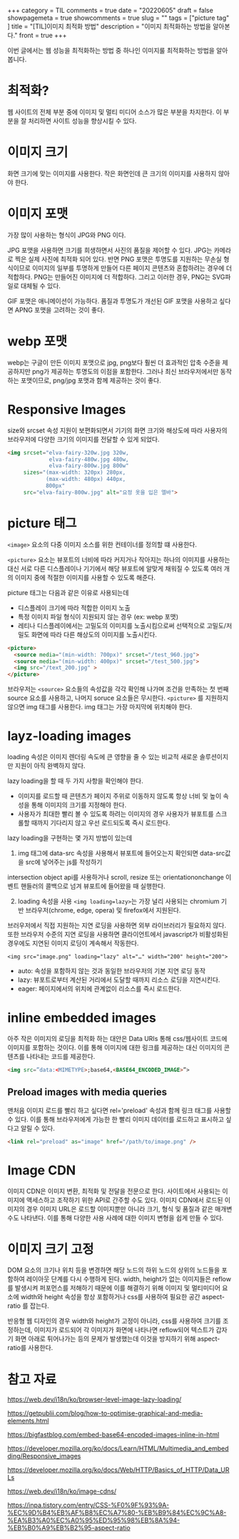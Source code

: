 
+++
category = TIL
comments = true
date = "20220605"
draft = false
showpagemeta = true
showcomments = true
slug = ""
tags = ["picture tag" ]
title = "[TIL]이미지 최적화 방법"
description = "이미지 최적화하는 방법을 알아본다."
front = true
+++

이번 글에서는 웹 성능을 최적화하는 방법 중 하나인 이미지룰 최적화하는 방법을 알아봅니다.

# 최적화?

웹 사이트의 전체 부분 중에 이미지 및 멀티 미디어 소스가 많은 부분을 차지한다. 이 부분을 잘 처리하면 사이트 성능을 향상시킬 수 있다.

# 이미지 크기 

화면 크기에 맞는 이미지를 사용한다. 작은 화면인데 큰 크기의 이미지를 사용하지 않아야 한다.

# 이미지 포맷 

가장 많이 사용하는 형식이 JPG와 PNG 이다.

JPG 포맷을 사용하면 크기를 희생하면서 사진의 품질을 제어할 수 있다. JPG는 카메라로 찍은 실제 사진에 최적화 되어 있다.
반면 PNG 포맷은 투명도를 지원하는 무손실 형식이므로 이미지의 일부를 투명하게 만들어 다른 페이지 콘텐츠와 혼합하려는 경우에 더 적합하다. PNG는 만들어진 이미지에 더 적합하다.
그리고 이러한 경우, PNG는 SVG파일로 대체될 수 있다.

GIF 포맷은 애니메이션이 가능하다. 품질과 투명도가 개선된 GIF 포맷을 사용하고 싶다면 APNG 포맷을 고려하는 것이 좋다.


# webp 포맷 

webp는 구글이 만든 이미지 포맷으로 jpg, png보다 훨씬 더 효과적인 압축 수준을 제공하지만 png가 제공하는 투명도의 이점을 포함한다. 
그러나 최신 브라우저에서만 동작하는 포맷이므로, png/jpg 포맷과 함께 제공하는 것이 좋다.

# Responsive Images 

size와 srcset 속성 지원이 보편화되면서 기기의 화면 크기와 해상도에 따라 사용자의 브라우저에 다양한 크기의 이미지를 전달할 수 있게 되었다.

```html
<img srcset="elva-fairy-320w.jpg 320w,
             elva-fairy-480w.jpg 480w,
             elva-fairy-800w.jpg 800w"
     sizes="(max-width: 320px) 280px,
            (max-width: 480px) 440px,
            800px"
     src="elva-fairy-800w.jpg" alt="요정 옷을 입은 엘바">     
```

# picture 태그 

`<image>` 요소의 다중 이미지 소스를 위한 컨테이너를 정의할 떄 사용한다. 

`<picture>` 요소는 뷰포트의 너비에 따라 커지거나 작아지는 하나의 이미지를 사용하는 대신 서로 다른 디스플레이나 기기에서 해당 뷰포트에 알맞게 채워질 수 있도록 여러 개의 이미지 중에 적절한 이미지를 사용할 수 있도록 해준다. 

picture 태그는 다음과 같은 이유로 사용되는데

- 디스플레이 크기에 따라 적합한 이미지 노출 
- 특정 이미지 파일 형식이 지원되지 않는 경우 (ex: webp 포맷)
- 레티나 디스플레이에서는 고밀도의 이미지를 노출시킴으로써 선택적으로 고밀도/저밀도 화면에 따라 다른 해상도의 이미지를 노출시킨다.

```html 
<picture>
  <source media="(min-width: 700px)" srcset="/test_960.jpg">
  <source media="(min-width: 400px)" srcset="/test_500.jpg">
  <img src="/text_200.jpg" >
</picture>
```

브라우저는 `<source>` 요소들의 속성값을 각각 확인해 나가며 조건을 만족하는 첫 번째 source 요소를 사용하고, 나머지 soruce 요소들은 무시한다. `<picture>` 를 지원하지 않으면 img 태그를 사용한다. img 태그는 가장 마지막에 위치해야 한다.

# layz-loading images 

loading 속성은 이미지 렌더링 속도에 큰 영향을 줄 수 있는 비교적 새로운 솔루션이지만 지원이 아직 완벽하지 않다.

lazy loading을 할 때 두 가지 사항을 확인해야 한다.

- 이미지를 로드할 때 콘텐츠가 페이지 주위로 이동하지 않도록 항상 너비 및 높이 속성을 통해 이미지의 크기를 지정해야 한다.
- 사용자가 최대한 빨리 볼 수 있도록 하려는 이미지의 경우 사용자가 뷰포트를 스크롤할 때까지 기다리지 않고 우선 로드되도록 즉시 로드한다.

lazy loading을 구현하는 몇 가지 방법이 있는데 

1. img 태그에 data-src 속성을 사용해서 뷰포트에 들어오는지 확인되면 data-src값을 src에 넣어주는 js를 작성하기 

intersection object api를 사용하거나 scroll, resize 또는 orientationonchange 이벤트 핸들러의 콜백으로 넘겨 뷰포트에 들어왔을 때 실행한다.

2. loading 속성을 사용
`<img loading=lazy>`는 가장 널리 사용되는 chromium 기반 브라우저(chrome, edge, opera) 및 firefox에서 지원된다.

브러우저에서 직접 지원하는 지연 로딩을 사용하면 외부 라이브러리가 필요하지 않다.
또한 브라우저 수준의 지연 로딩을 사용하면 클라이언트에서 javascript가 비활성화된 경우에도 지연된 이미지 로딩이 계속해서 작동한다.

```
<img src="image.png" loading="lazy" alt="…" width="200" height="200">
```

- auto: 속성을 포함하지 않는 것과 동일한 브라우저의 기본 지연 로딩 동작 
- lazy: 뷰포트로부터 계산된 거리에서 도달할 때까지 리소스 로딩을 지연시킨다.
- eager: 페이지에서의 위치에 관계없이 리소스를 즉시 로드한다.

# inline embedded images 

아주 작은 이미지의 로딩을 최적화 하는 대안은 Data URIs 통해 css/웹사이트 코드에 이미지를 포함하는 것이다.
이를 통해 이미지에 대한 링크를 제공하는 대신 이미지의 콘텐츠를 나타내는 코드를 제공한다.

```html
<img src=”data:<MIMETYPE>;base64,<BASE64_ENCODED_IMAGE>”>
```

## Preload images with media queries 

맨처음 이미지 로드를 빨리 하고 싶다면 rel='preload' 속성과 함께 링크 태그를 사용할 수 있다.
이를 통해 브라우저에게 가능한 한 빨리 이미지 데이터를 로드하고 표시하고 싶다고 알릴 수 있다. 

```html
<link rel="preload" as="image" href="/path/to/image.png" />
```

# Image CDN 

이미지 CDN은 이미지 변환, 최적화 및 전달을 전문으로 한다. 사이트에서 사용되는 이미지에 액세스하고 조작하기 위한 API로 간주할 수도 있다. 이미지 CDN에서 로드된 이미지의 경우 이미지 URL은 로드할 이미지뿐만 아니라 크기, 형식 및 품질과 같은 매개변수도 나타낸다. 이를 통해 다양한 사용 사례에 대한 이미지 변형을 쉽게 만들 수 있다.

# 이미지 크기 고정

DOM 요소의 크기나 위치 등을 변경하면 해당 노드의 하위 노드의 상위의 노드들을 포함하여 레이아웃 단계를 다시 수행하게 된다. 
width, height가 없는 이미지들은 reflow를 발생시켜 퍼포먼스를 저해하기 때문에 이를 해결하기 위해 이미지 및 멀티미디어 요소에 width와 height 속성을 항상 포함하거나 css를 사용하여 
필요한 공간 aspect-ratio 를 잡는다. 

반응형 웹 디자인의 경우 width와 height가 고정이 아니라, css를 사용하여 크기를 조정하는데, 
이미지가 로드되어 각 이미지가 화면에 나타나면 reflow되어 텍스트가 갑자기 화면 아래로 튀어나가는 등의 문제가 발생했는데 이것을 방지하기 위해 aspect-ratio를 사용한다. 


# 참고 자료 

https://web.dev/i18n/ko/browser-level-image-lazy-loading/


https://getpublii.com/blog/how-to-optimise-graphical-and-media-elements.html 

https://bigfastblog.com/embed-base64-encoded-images-inline-in-html

https://developer.mozilla.org/ko/docs/Learn/HTML/Multimedia_and_embedding/Responsive_images

https://developer.mozilla.org/ko/docs/Web/HTTP/Basics_of_HTTP/Data_URLs

https://web.dev/i18n/ko/image-cdns/

https://inpa.tistory.com/entry/CSS-%F0%9F%93%9A-%EC%9D%B4%EB%AF%B8%EC%A7%80-%EB%B9%84%EC%9C%A8-%EA%B3%A0%EC%A0%95%ED%95%98%EB%8A%94-%EB%B0%A9%EB%B2%95-aspect-ratio
